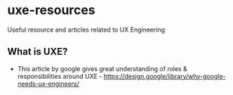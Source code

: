 # uxe-resources
Useful resource and articles related to UX Engineering

## What is UXE?
* This article by google gives great understanding of roles & responsibilities around UXE - https://design.google/library/why-google-needs-ux-engineers/
